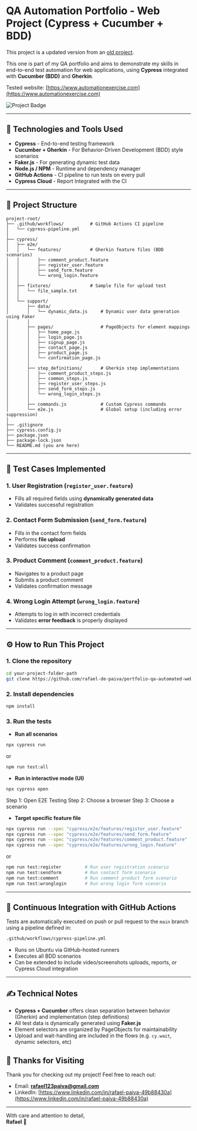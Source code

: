 # QA Automation Portfolio - Web Project (Cypress + Cucumber + BDD)

 This project is a updated version from an [old project](https://github.com/rafael-de-paiva/old-qa-automated-web-test).

 This one is part of my QA portfolio and aims to demonstrate my skills in end-to-end test automation for web applications, using **Cypress** integrated with **Cucumber (BDD)** and **Gherkin**.

Tested website: [https://www.automationexercise.com](https://www.automationexercise.com)

![Project Badge](https://github.com/rafael-de-paiva/portfolio-qa-automated-web-test/actions/workflows/cypress-pipeline.yml/badge.svg)

---

## 🚀 Technologies and Tools Used

- **Cypress** - End-to-end testing framework
- **Cucumber + Gherkin** - For Behavior-Driven Development (BDD) style scenarios
- **Faker.js** - For generating dynamic test data
- **Node.js / NPM** - Runtime and dependency manager
- **GitHub Actions** - CI pipeline to run tests on every pull
- **Cypress Cloud** - Report Integrated with the CI

---

## 📄 Project Structure

```
project-root/
├── .github/workflows/          # GitHub Actions CI pipeline
│   └── cypress-pipeline.yml
│
├── cypress/
│   ├── e2e/
│   │   └── features/           # Gherkin feature files (BDD scenarios)
│   │       ├── comment_product.feature
│   │       ├── register_user.feature
│   │       ├── send_form.feature
│   │       └── wrong_login.feature
│   │
│   ├── fixtures/               # Sample file for upload test
│   │   └── file_sample.txt
│   │
│   └── support/
│       ├── data/
│       │   └── dynamic_data.js     # Dynamic user data generation using Faker
│       │
│       ├── pages/                  # PageObjects for element mappings
│       │   ├── home_page.js
│       │   ├── login_page.js
│       │   ├── signup_page.js
│       │   ├── contact_page.js
│       │   ├── product_page.js
│       │   └── confirmation_page.js
│       │
│       ├── step_definitions/       # Gherkin step implementations
│       │   ├── comment_product_steps.js
│       │   ├── common_steps.js
│       │   ├── register_user_steps.js
│       │   ├── send_form_steps.js
│       │   └── wrong_login_steps.js
│       │
│       ├── commands.js             # Custom Cypress commands
│       └── e2e.js                  # Global setup (including error suppression)
│
├── .gitignore
├── cypress.config.js
├── package.json
├── package-lock.json
└── README.md (you are here)
```

---

## 🧪 Test Cases Implemented

### 1. User Registration (`register_user.feature`)
- Fills all required fields using **dynamically generated data**
- Validates successful registration

### 2. Contact Form Submission (`send_form.feature`)
- Fills in the contact form fields
- Performs **file upload**
- Validates success confirmation

### 3. Product Comment (`comment_product.feature`)
- Navigates to a product page
- Submits a product comment
- Validates confirmation message

### 4. Wrong Login Attempt (`wrong_login.feature`)
- Attempts to log in with incorrect credentials
- Validates **error feedback** is properly displayed

---

## ⚙️ How to Run This Project

### 1. Clone the repository
```bash
cd your-project-folder-path
git clone https://github.com/rafael-de-paiva/portfolio-qa-automated-web-test.git
```

### 2. Install dependencies
```bash
npm install
```

### 3. Run the tests

- **Run all scenarios**
```bash
npx cypress run
```
or
```bash
npm run test:all
```

- **Run in interactive mode (UI)**
```bash
npx cypress open
```
Step 1: Open E2E Testing
Step 2: Choose a browser
Step 3: Choose a scenario

- **Target specific feature file**
```bash
npx cypress run --spec "cypress/e2e/features/register_user.feature"    # Run user registration scenario
npx cypress run --spec "cypress/e2e/features/send_form.feature"        # Run contact form scenario
npx cypress run --spec "cypress/e2e/features/comment_product.feature"  # Run comment product form scenario
npx cypress run --spec "cypress/e2e/features/wrong_login.feature"      # Run wrong login form scenario

```
or
```bash
npm run test:register         # Run user registration scenario
npm run test:sendform         # Run contact form scenario
npm run test:comment          # Run comment product form scenario
npm run test:wronglogin       # Run wrong login form scenario
```

---

## 🚀 Continuous Integration with GitHub Actions

Tests are automatically executed on push or pull request to the `main` branch using a pipeline defined in:
```bash
.github/workflows/cypress-pipeline.yml
```
- Runs on Ubuntu via GitHub-hosted runners
- Executes all BDD scenarios
- Can be extended to include video/screenshots uploads, reports, or Cypress Cloud integration

---

## ✍️ Technical Notes

- **Cypress + Cucumber** offers clean separation between behavior (Gherkin) and implementation (step definitions)
- All test data is dynamically generated using **Faker.js**
- Element selectors are organized by PageObjects for maintainability
- Upload and wait-handling are included in the flows (e.g. `cy.wait`, dynamic selectors, etc)

## 🙏 Thanks for Visiting
Thank you for checking out my project! Feel free to reach out:

- Email: **rafael123paiva@gmail.com**
- LinkedIn: [https://www.linkedin.com/in/rafael-paiva-49b88430a](https://www.linkedin.com/in/rafael-paiva-49b88430a)

---

With care and attention to detail,  
**Rafael** 🐉

